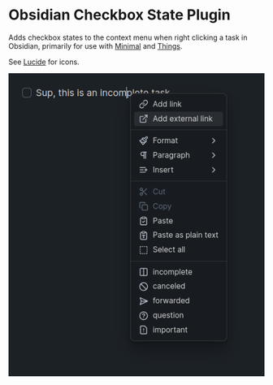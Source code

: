# Obsidian Checkbox State Plugin

Adds checkbox states to the context menu when right clicking a task in Obsidian, primarily for use with [Minimal](https://github.com/kepano/obsidian-minimal) and [Things](https://github.com/colineckert/obsidian-things).

See [Lucide](https://lucide.dev/) for icons.

![menu screenshot](/assets/screen.png "menu screenshot")